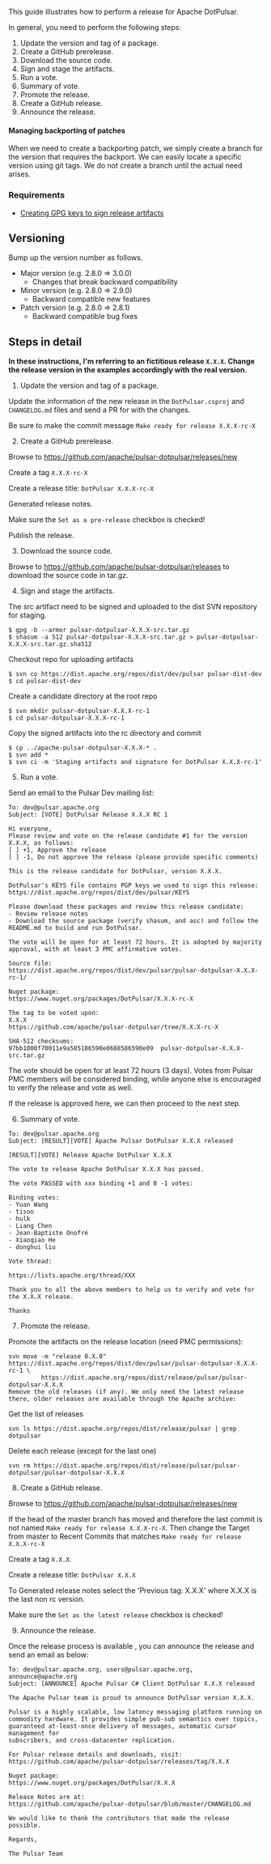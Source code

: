 ﻿<!--

    Licensed to the Apache Software Foundation (ASF) under one
    or more contributor license agreements.  See the NOTICE file
    distributed with this work for additional information
    regarding copyright ownership.  The ASF licenses this file
    to you under the Apache License, Version 2.0 (the
    "License"); you may not use this file except in compliance
    with the License.  You may obtain a copy of the License at

      http://www.apache.org/licenses/LICENSE-2.0

    Unless required by applicable law or agreed to in writing,
    software distributed under the License is distributed on an
    "AS IS" BASIS, WITHOUT WARRANTIES OR CONDITIONS OF ANY
    KIND, either express or implied.  See the License for the
    specific language governing permissions and limitations
    under the License.

-->

This guide illustrates how to perform a release for Apache DotPulsar.

In general, you need to perform the following steps:

1. Update the version and tag of a package.
2. Create a GitHub prerelease.
3. Download the source code.
4. Sign and stage the artifacts.
5. Run a vote.
6. Summary of vote.
7. Promote the release.
8. Create a GitHub release.
9. Announce the release.

#### Managing backporting of patches
When we need to create a backporting patch, we simply create a branch for the version that requires the backport.
We can easily locate a specific version using git tags. We do not create a branch until the actual need arises.

### Requirements
- [Creating GPG keys to sign release artifacts](https://pulsar.apache.org/contribute/create-gpg-keys/)

## Versioning
Bump up the version number as follows.

* Major version (e.g. 2.8.0 => 3.0.0)
    * Changes that break backward compatibility
* Minor version (e.g. 2.8.0 => 2.9.0)
    * Backward compatible new features
* Patch version (e.g. 2.8.0 => 2.8.1)
    * Backward compatible bug fixes

## Steps in detail

**In these instructions, I'm referring to an fictitious release `X.X.X`. Change the release version in the examples accordingly with the real version.**

1. Update the version and tag of a package.

Update the information of the new release in the `DotPulsar.csproj` and `CHANGELOG.md` files and send a PR for with the changes.

Be sure to make the commit message `Make ready for release X.X.X-rc-X`

2. Create a GitHub prerelease.

Browse to https://github.com/apache/pulsar-dotpulsar/releases/new

Create a tag `X.X.X-rc-X`

Create a release title: `DotPulsar X.X.X-rc-X`

Generated release notes.

Make sure the `Set as a pre-release` checkbox is checked!

Publish the release.

3. Download the source code.

Browse to https://github.com/apache/pulsar-dotpulsar/releases to download the source code in tar.gz.

4. Sign and stage the artifacts.

The src artifact need to be signed and uploaded to the dist SVN repository for staging.

```
$ gpg -b --armor pulsar-dotpulsar-X.X.X-src.tar.gz
$ shasum -a 512 pulsar-dotpulsar-X.X.X-src.tar.gz > pulsar-dotpulsar-X.X.X-src.tar.gz.sha512 
```

Checkout repo for uploading artifacts
```
$ svn co https://dist.apache.org/repos/dist/dev/pulsar pulsar-dist-dev
$ cd pulsar-dist-dev
```

Create a candidate directory at the root repo
```
$ svn mkdir pulsar-dotpulsar-X.X.X-rc-1
$ cd pulsar-dotpulsar-X.X.X-rc-1
```

Copy the signed artifacts into the rc directory and commit
```
$ cp ../apache-pulsar-dotpulsar-X.X.X-* .
$ svn add *
$ svn ci -m 'Staging artifacts and signature for DotPulsar X.X.X-rc-1'
```

5. Run a vote.

Send an email to the Pulsar Dev mailing list:

```
To: dev@pulsar.apache.org
Subject: [VOTE] DotPulsar Release X.X.X RC 1

Hi everyone,
Please review and vote on the release candidate #1 for the version X.X.X, as follows:
[ ] +1, Approve the release
[ ] -1, Do not approve the release (please provide specific comments)

This is the release candidate for DotPulsar, version X.X.X.

DotPulsar's KEYS file contains PGP keys we used to sign this release:
https://dist.apache.org/repos/dist/dev/pulsar/KEYS

Please download these packages and review this release candidate:
- Review release notes
- Download the source package (verify shasum, and asc) and follow the
README.md to build and run DotPulsar.

The vote will be open for at least 72 hours. It is adopted by majority approval, with at least 3 PMC affirmative votes.

Source file:
https://dist.apache.org/repos/dist/dev/pulsar/pulsar-dotpulsar-X.X.X-rc-1/

Nuget package:
https://www.nuget.org/packages/DotPulsar/X.X.X-rc-X

The tag to be voted upon:
X.X.X
https://github.com/apache/pulsar-dotpulsar/tree/X.X.X-rc-X

SHA-512 checksums:
97bb1000f70011e9a585186590e0688586590e09  pulsar-dotpulsar-X.X.X-src.tar.gz
```

The vote should be open for at least 72 hours (3 days). Votes from Pulsar PMC members will be considered binding, while anyone else is encouraged to verify the release and vote as well.

If the release is approved here, we can then proceed to the next step.

6. Summary of vote.

```
To: dev@pulsar.apache.org
Subject: [RESULT][VOTE] Apache Pulsar DotPulsar X.X.X released

[RESULT][VOTE] Release Apache DotPulsar X.X.X

The vote to release Apache DotPulsar X.X.X has passed.

The vote PASSED with xxx binding +1 and 0 -1 votes:

Binding votes:
- Yuan Wang
- tison
- hulk
- Liang Chen
- Jean-Baptiste Onofré
- Xiaoqiao He
- donghui liu

Vote thread:

https://lists.apache.org/thread/XXX

Thank you to all the above members to help us to verify and vote for the X.X.X release.

Thanks
```

7. Promote the release.

Promote the artifacts on the release location (need PMC permissions):
```
svn move -m "release 0.X.0" https://dist.apache.org/repos/dist/dev/pulsar/pulsar-dotpulsar-X.X.X-rc-1 \
         https://dist.apache.org/repos/dist/release/pulsar/pulsar-dotpulsar-X.X.X
Remove the old releases (if any). We only need the latest release there, older releases are available through the Apache archive:
```

Get the list of releases
```
svn ls https://dist.apache.org/repos/dist/release/pulsar | grep dotpulsar
```

Delete each release (except for the last one)
```
svn rm https://dist.apache.org/repos/dist/release/pulsar/pulsar-dotpulsar/pulsar-dotpulsar-X.X.X
``` 

8. Create a GitHub release.

Browse to https://github.com/apache/pulsar-dotpulsar/releases/new

If the head of the master branch has moved and therefore the last commit is not named `Make ready for release X.X.X-rc-X`.
Then change the Target from master to Recent Commits that matches `Make ready for release X.X.X-rc-X`

Create a tag `X.X.X`.

Create a release title: `DotPulsar X.X.X`

To Generated release notes select the 'Previous tag: X.X.X' where X.X.X is the last non rc version.

Make sure the `Set as the latest release` checkbox is checked!

9. Announce the release.

Once the release process is available , you can announce the release and send an email as below:

```
To: dev@pulsar.apache.org, users@pulsar.apache.org, announce@apache.org
Subject: [ANNOUNCE] Apache Pulsar C# Client DotPulsar X.X.X released

The Apache Pulsar team is proud to announce DotPulsar version X.X.X.

Pulsar is a highly scalable, low latency messaging platform running on
commodity hardware. It provides simple pub-sub semantics over topics,
guaranteed at-least-once delivery of messages, automatic cursor management for
subscribers, and cross-datacenter replication.

For Pulsar release details and downloads, visit:
https://github.com/apache/pulsar-dotpulsar/releases/tag/X.X.X

Nuget package:
https://www.nuget.org/packages/DotPulsar/X.X.X

Release Notes are at:
https://github.com/apache/pulsar-dotpulsar/blob/master/CHANGELOG.md

We would like to thank the contributors that made the release possible.

Regards,

The Pulsar Team
```
